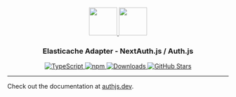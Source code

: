 <p align="center">
  <br/>
  <a href="https://authjs.dev" target="_blank">
    <img height="64px" src="https://authjs.dev/img/logo-sm.png" />
  </a>
  <a href="https://docs.upstash.com/redis" target="_blank">
    <img height="64px" src="https://authjs.dev/img/adapters/elasticache.svg"/>
  </a>
  <h3 align="center"><b>Elasticache Adapter</b> - NextAuth.js / Auth.js</a></h3>
  <p align="center" style="align: center;">
    <a href="https://npm.im/@auth/elasticache-adapter">
      <img src="https://img.shields.io/badge/TypeScript-blue?style=flat-square" alt="TypeScript" />
    </a>
    <a href="https://npm.im/@auth/elasticache-adapter">
      <img alt="npm" src="https://img.shields.io/npm/v/@auth/elasticache-adapter?color=green&label=@auth/elasticache-adapter&style=flat-square">
    </a>
    <a href="https://www.npmtrends.com/@auth/elasticache-adapter">
      <img src="https://img.shields.io/npm/dm/@auth/elasticache-adapter?label=%20downloads&style=flat-square" alt="Downloads" />
    </a>
    <a href="https://github.com/nextauthjs/next-auth/stargazers">
      <img src="https://img.shields.io/github/stars/nextauthjs/next-auth?style=flat-square" alt="GitHub Stars" />
    </a>
  </p>
</p>

---

Check out the documentation at [authjs.dev](https://authjs.dev/reference/adapter/elasticache-redis).
